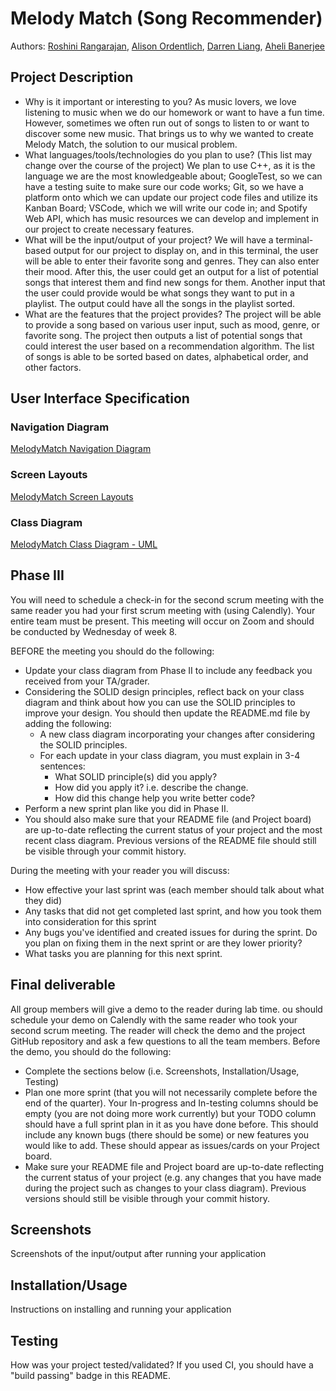 
# Melody Match (Song Recommender)

 
Authors: [Roshini Rangarajan](https://github.com/roshinira123), [Alison Ordentlich](https://github.com/aorde0012), [Darren Liang](https://github.com/DarrenLiang27), [Aheli Banerjee](https://github.com/abane029)

## Project Description
 * Why is it important or interesting to you? As music lovers, we love listening to music when we do our homework or want to have a fun time. However, sometimes we often run out of songs to listen to or want to discover some new music. That brings us to why we wanted to create Melody Match, the solution to our musical problem. 
 * What languages/tools/technologies do you plan to use? (This list may change over the course of the project) We plan to use C++, as it is the language we are the most knowledgeable about; GoogleTest, so we can have a testing suite to make sure our code works; Git, so we have a platform onto which we can update our project code files and utilize its Kanban Board; VSCode, which we will write our code in; and Spotify Web API, which has music resources we can develop and implement in our project to create necessary features.
 * What will be the input/output of your project? We will have a terminal-based output for our project to display on, and in this terminal, the user will be able to enter their favorite song and genres. They can also enter their mood. After this, the user could get an output for a list of potential songs that interest them and find new songs for them. Another input that the user could provide would be what songs they want to put in a playlist. The output could have all the songs in the playlist sorted.
 * What are the features that the project provides? The project will be able to provide a song based on various user input, such as mood, genre, or favorite song. The project then outputs a list of potential songs that could interest the user based on a recommendation algorithm. The list of songs is able to be sorted based on dates, alphabetical order, and other factors.
## User Interface Specification
### Navigation Diagram
[MelodyMatch Navigation Diagram](https://docs.google.com/drawings/d/1t8GAoP3Ue_nv5nOI42U4MJISZal-oNpl5GkK1_ed4FM/edit?usp=sharing)
### Screen Layouts
[MelodyMatch Screen Layouts](https://docs.google.com/drawings/d/1vzC25bUxK5S8vNFX0lVm7eplWVOZ3qmMt8TS7b1oqx8/edit?usp=sharing)
### Class Diagram
[MelodyMatch Class Diagram - UML](https://docs.google.com/drawings/d/1l127Xw_brDTnTlyY3EZbkfmGljcVwQB_l-BOVf8va3o/edit?usp=sharing)

## Phase III
You will need to schedule a check-in for the second scrum meeting with the same reader you had your first scrum meeting with (using Calendly). Your entire team must be present. This meeting will occur on Zoom and should be conducted by Wednesday of week 8.
 
BEFORE the meeting you should do the following:
  * Update your class diagram from Phase II to include any feedback you received from your TA/grader.
  * Considering the SOLID design principles, reflect back on your class diagram and think about how you can use the SOLID principles to improve your design. You should then update the README.md file by adding the following:
    * A new class diagram incorporating your changes after considering the SOLID principles.
    * For each update in your class diagram, you must explain in 3-4 sentences:
      * What SOLID principle(s) did you apply?
      * How did you apply it? i.e. describe the change.
      * How did this change help you write better code?
  * Perform a new sprint plan like you did in Phase II.
  * You should also make sure that your README file (and Project board) are up-to-date reflecting the current status of your project and the most recent class diagram. Previous versions of the README file should still be visible through your commit history.
 
 During the meeting with your reader you will discuss: 
  * How effective your last sprint was (each member should talk about what they did)
  * Any tasks that did not get completed last sprint, and how you took them into consideration for this sprint
  * Any bugs you've identified and created issues for during the sprint. Do you plan on fixing them in the next sprint or are they lower priority?
  * What tasks you are planning for this next sprint.

 
 ## Final deliverable
  All group members will give a demo to the reader during lab time. ou should schedule your demo on Calendly with the same reader who took your second scrum meeting. The reader will check the demo and the project GitHub repository and ask a few questions to all the team members. 
  Before the demo, you should do the following:
  * Complete the sections below (i.e. Screenshots, Installation/Usage, Testing)
  * Plan one more sprint (that you will not necessarily complete before the end of the quarter). Your In-progress and In-testing columns should be empty (you are not doing more work currently) but your TODO column should have a full sprint plan in it as you have done before. This should include any known bugs (there should be some) or new features you would like to add. These should appear as issues/cards on your Project board.
  * Make sure your README file and Project board are up-to-date reflecting the current status of your project (e.g. any changes that you have made during the project such as changes to your class diagram). Previous versions should still be visible through your commit history. 
 
 ## Screenshots
  Screenshots of the input/output after running your application
 ## Installation/Usage
  Instructions on installing and running your application
 ## Testing
  How was your project tested/validated? If you used CI, you should have a "build passing" badge in this README.
 
